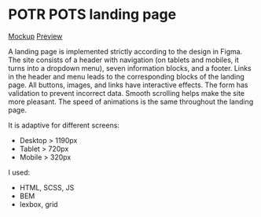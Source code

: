 # POTR POTS landing page

[Mockup](https://www.figma.com/file/50zgLU65Mcd3MisFHMfLfx/POTR-POTS_FE-students?node-id=1760%3A281)
[Preview](https://Wita-Shchurko.github.io/Potr-Pots/)

A landing page is implemented strictly according to the design in Figma. The site consists of a header with navigation (on tablets and mobiles, it turns into a dropdown menu), seven information blocks, and a footer. Links in the header and menu leads to the corresponding blocks of the landing page. All buttons, images, and links have interactive effects. The form has validation to prevent incorrect data. Smooth scrolling helps make the site more pleasant. The speed of animations is the same throughout the landing page. 

It is adaptive for different screens:
  * Desktop > 1190px
  * Tablet > 720px
  * Mobile > 320px

I used:
  * HTML, SCSS, JS
  * BEM
  * lexbox, grid
